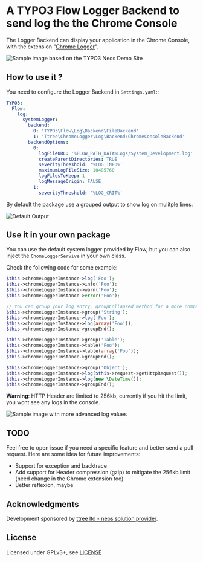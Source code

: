 A TYPO3 Flow Logger Backend to send log the the Chrome Console
==============================================================

The Logger Backend can display your application in the Chrome Console, with the extension "[Chrome Logger](http://craig.is/writing/chrome-logger)".

![Sample image based on the TYPO3 Neos Demo Site](https://dl.dropboxusercontent.com/s/s41213dfjnscsu5/2015-01-20%20at%2019.33%202x.png?dl=0)

How to use it ?
---------------

You need to configure the Logger Backend in ``Settings.yaml``::

```yaml
TYPO3:
  Flow:
    log:
      systemLogger:
        backend:
          0: 'TYPO3\Flow\Log\Backend\FileBackend'
          1: 'Ttree\ChromeLogger\Log\Backend\ChromeConsoleBackend'
        backendOptions:
          0:
            logFileURL: '%FLOW_PATH_DATA%Logs/System_Development.log'
            createParentDirectories: TRUE
            severityThreshold: '%LOG_INFO%'
            maximumLogFileSize: 10485760
            logFilesToKeep: 1
            logMessageOrigin: FALSE
          1:
            severityThreshold: '%LOG_CRIT%'
```

By default the package use a grouped output to show log on mulitple lines:

![Default Output](https://dl.dropboxusercontent.com/s/hzct8864ch943k2/2015-01-20%20at%2023.05%202x.png?dl=0)

Use it in your own package
--------------------------

You can use the default system logger provided by Flow, but you can also inject the ```ChomeLoggerServive``` in your own class. 

Check the following code for some example:

```php
$this->chromeLoggerInstance->log('Foo');
$this->chromeLoggerInstance->info('Foo');
$this->chromeLoggerInstance->warn('Foo');
$this->chromeLoggerInstance->error('Foo');

// You can group your log entry, groupCollapsed method for a more compact rendering
$this->chromeLoggerInstance->group('String');
$this->chromeLoggerInstance->log('Foo');
$this->chromeLoggerInstance->log(array('Foo'));
$this->chromeLoggerInstance->groupEnd();

$this->chromeLoggerInstance->group('Table');
$this->chromeLoggerInstance->table('Foo');
$this->chromeLoggerInstance->table(array('Foo'));
$this->chromeLoggerInstance->groupEnd();

$this->chromeLoggerInstance->group('Object');
$this->chromeLoggerInstance->log($this->request->getHttpRequest());
$this->chromeLoggerInstance->log(new \DateTime());
$this->chromeLoggerInstance->groupEnd();
```

**Warning**: HTTP Header are limited to 256kb, currently if you hit the limit, you wont see any logs in the console.

![Sample image with more advanced log values](https://dl.dropboxusercontent.com/s/slscnvv0wqrryql/2015-01-20%20at%2021.36%202x.png?dl=0)


TODO
----

Feel free to open issue if you need a specific feature and better send a pull request. Here are some idea for future 
improvements:

* Support for exception and backtrace
* Add support for Header compression (gzip) to mitigate the 256kb limit (need change in the Chrome extension too)
* Better reflexion, maybe
	
Acknowledgments
---------------

Development sponsored by [ttree ltd - neos solution provider](http://ttree.ch).

License
-------

Licensed under GPLv3+, see [LICENSE](LICENSE)